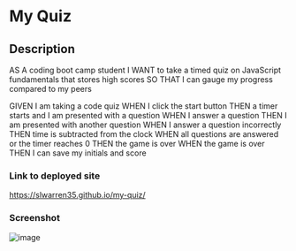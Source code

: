 
# My Quiz

## Description

AS A coding boot camp student
I WANT to take a timed quiz on JavaScript fundamentals that stores high scores
SO THAT I can gauge my progress compared to my peers

GIVEN I am taking a code quiz
WHEN I click the start button
THEN a timer starts and I am presented with a question
WHEN I answer a question
THEN I am presented with another question
WHEN I answer a question incorrectly
THEN time is subtracted from the clock
WHEN all questions are answered or the timer reaches 0
THEN the game is over
WHEN the game is over
THEN I can save my initials and score

### Link to deployed site

https://slwarren35.github.io/my-quiz/



### Screenshot
![image](https://user-images.githubusercontent.com/88566519/134819018-e04999f3-90a4-457c-b9cd-e80dd47944d2.png)
